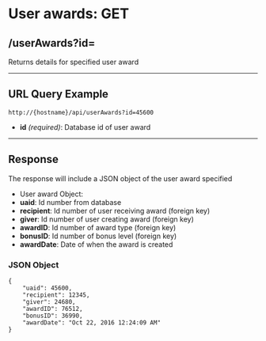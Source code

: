 # User awards: GET

## /userAwards?id=

Returns details for specified user award

---

## URL Query Example

```
http://{hostname}/api/userAwards?id=45600
```

- **id** *(required)*: Database id of user award

---

## Response

The response will include a JSON object of the user award specified

- User award Object:
 - **uaid**: Id number from database
 - **recipient**: Id number of user receiving award (foreign key)
 - **giver**: Id number of user creating award (foreign key)
 - **awardID**: Id number of award type (foreign key)
 - **bonusID**: Id number of bonus level (foreign key)
 - **awardDate**: Date of when the award is created

### JSON Object

```
{
	"uaid": 45600,
	"recipient": 12345,
	"giver": 24680,
	"awardID": 76512,
	"bonusID": 36990,
    "awardDate": "Oct 22, 2016 12:24:09 AM"
}

```